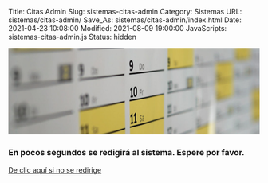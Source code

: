 Title: Citas Admin
Slug: sistemas-citas-admin
Category: Sistemas
URL: sistemas/citas-admin/
Save_As: sistemas/citas-admin/index.html
Date: 2021-04-23 10:08:00
Modified: 2021-08-09 19:00:00
JavaScripts: sistemas-citas-admin.js
Status: hidden


<div class="row">
    <div class="col-md-3">
    </div>
    <div class="col-md-6">
        <div class="my-3 py-3 pl-3 text-center">
            <img class="img-fluid" src="citas-admin.jpg" alt="Citas Admin"><br>
            <h3 class="lead">En pocos segundos se redigirá al sistema. Espere por favor.</h3>
            <div class="py-3">
                <a href="https://citas-admin.justiciadigital.gob.mx" class="btn btn-secondary text-white">De clic aquí si no se redirige</a>
            </div>
        </div>
    </div>
    <div class="col-md-3">
    </div>
</div>

